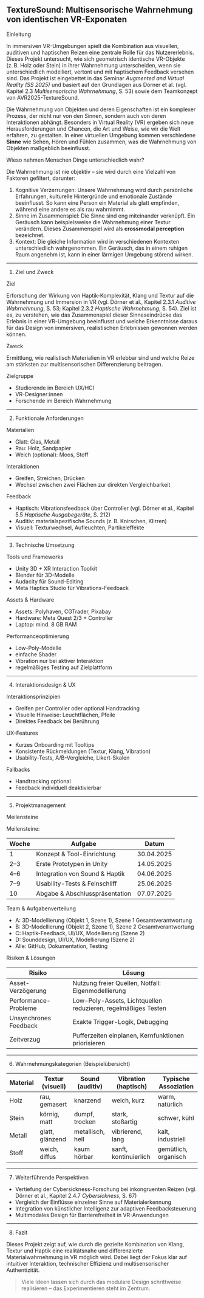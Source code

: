 TextureSound: Multisensorische Wahrnehmung von identischen VR-Exponaten
--
Einleitung

In immersiven VR-Umgebungen spielt die Kombination aus visuellen, auditiven und haptischen Reizen eine zentrale Rolle für das Nutzererlebnis. Dieses Projekt untersucht, wie sich geometrisch identische VR-Objekte (z. B. Holz oder Stein) in ihrer Wahrnehmung unterscheiden, wenn sie unterschiedlich modelliert, vertont und mit haptischem Feedback versehen sind.
Das Projekt ist eingebettet in das Seminar *Augmented and Virtual Reality (SS 2025)* und basiert auf den Grundlagen aus Dörner et al. (vgl. Kapitel 2.3 *Multisensorische Wahrnehmung*, S. 53) sowie dem Teamkonzept von AVR2025-TextureSound.

Die Wahrnehmung von Objekten und deren Eigenschaften ist ein komplexer Prozess, der nicht nur von den Sinnen, sondern auch von deren Interaktionen abhängt. Besonders in Virtual Reality (VR) ergeben sich neue Herausforderungen und Chancen, die Art und Weise, wie wir die Welt erfahren, zu gestalten. In einer virtuellen Umgebung kommen verschiedene **Sinne** wie Sehen, Hören und Fühlen zusammen, was die Wahrnehmung von Objekten maßgeblich beeinflusst.

Wieso nehmen Menschen Dinge unterschiedlich wahr?

Die Wahrnehmung ist nie objektiv – sie wird durch eine Vielzahl von Faktoren gefiltert, darunter:

1. Kognitive Verzerrungen: Unsere Wahrnehmung wird durch persönliche Erfahrungen, kulturelle Hintergründe und emotionale Zustände beeinflusst. So kann eine Person ein Material als glatt empfinden, während eine andere es als rau wahrnimmt.
2. Sinne im Zusammenspiel: Die Sinne sind eng miteinander verknüpft. Ein Geräusch kann beispielsweise die Wahrnehmung einer Textur verändern. Dieses Zusammenspiel wird als **crossmodal perception** bezeichnet.
3. Kontext: Die gleiche Information wird in verschiedenen Kontexten unterschiedlich wahrgenommen. Ein Geräusch, das in einem ruhigen Raum angenehm ist, kann in einer lärmigen Umgebung störend wirken.

---

1. Ziel und Zweck

Ziel

Erforschung der Wirkung von Haptik-Komplexität, Klang und Textur auf die Wahrnehmung und Immersion in VR (vgl. Dörner et al., Kapitel 2.3.1 *Auditive Wahrnehmung*, S. 53; Kapitel 2.3.2 *Haptische Wahrnehmung*, S. 54). Ziel ist es, zu verstehen, wie das Zusammenspiel dieser Sinneseindrücke das Erlebnis in einer VR-Umgebung beeinflusst und welche Erkenntnisse daraus für das Design von immersiven, realistischen Erlebnissen gewonnen werden können.

Zweck

Ermittlung, wie realistisch Materialien in VR erlebbar sind und welche Reize am stärksten zur multisensorischen Differenzierung beitragen.

Zielgruppe

- Studierende im Bereich UX/HCI
- VR-Designer:innen
- Forschende im Bereich Wahrnehmung

---

2. Funktionale Anforderungen

Materialien
- Glatt: Glas, Metall  
- Rau: Holz, Sandpapier  
- Weich (optional): Moos, Stoff

Interaktionen
- Greifen, Streichen, Drücken
- Wechsel zwischen zwei Flächen zur direkten Vergleichbarkeit

Feedback
- Haptisch: Vibrationsfeedback über Controller (vgl. Dörner et al., Kapitel 5.5 *Haptische Ausgabegeräte*, S. 212)  
- Auditiv: materialspezifische Sounds (z. B. Knirschen, Klirren)  
- Visuell: Texturwechsel, Aufleuchten, Partikeleffekte

---

3. Technische Umsetzung

Tools und Frameworks
- Unity 3D + XR Interaction Toolkit
- Blender für 3D-Modelle
- Audacity für Sound-Editing
- Meta Haptics Studio für Vibrations-Feedback

Assets & Hardware
- Assets: Polyhaven, CGTrader, Pixabay
- Hardware: Meta Quest 2/3 + Controller
- Laptop: mind. 8 GB RAM

Performanceoptimierung
- Low-Poly-Modelle
- einfache Shader
- Vibration nur bei aktiver Interaktion
- regelmäßiges Testing auf Zielplattform

---

4. Interaktionsdesign & UX

Interaktionsprinzipien
- Greifen per Controller oder optional Handtracking  
- Visuelle Hinweise: Leuchtflächen, Pfeile  
- Direktes Feedback bei Berührung

UX-Features
- Kurzes Onboarding mit Tooltips
- Konsistente Rückmeldungen (Textur, Klang, Vibration)  
- Usability-Tests, A/B-Vergleiche, Likert-Skalen

Fallbacks
- Handtracking optional  
- Feedback individuell deaktivierbar

---

5. Projektmanagement

Meilensteine

Meilensteine:


| Woche | Aufgabe                                | Datum     |
|-------|----------------------------------------|-----------|
| 1     | Konzept & Tool-Einrichtung             | 30.04.2025 |
| 2–3   | Erste Prototypen in Unity              | 14.05.2025 |
| 4–6   | Integration von Sound & Haptik         | 04.06.2025 |
| 7–9   | Usability-Tests & Feinschliff          | 25.06.2025 |
| 10    | Abgabe & Abschlusspräsentation         | 07.07.2025 |

Team & Aufgabenverteilung

- A: 3D-Modellierung (Objekt 1, Szene 1), Szene 1 Gesamtverantwortung  
- B: 3D-Modellierung (Objekt 2, Szene 1), Szene 2 Gesamtverantwortung  
- C: Haptik-Feedback, UI/UX, Modellierung (Szene 2)  
- D: Sounddesign, UI/UX, Modellierung (Szene 2)  
- Alle: GitHub, Dokumentation, Testing

Risiken & Lösungen

| Risiko                      | Lösung                                                      |
|----------------------------|-------------------------------------------------------------|
| Asset-Verzögerung          | Nutzung freier Quellen, Notfall: Eigenmodellierung         |
| Performance-Probleme       | Low-Poly-Assets, Lichtquellen reduzieren, regelmäßiges Testen |
| Unsynchrones Feedback      | Exakte Trigger-Logik, Debugging                             |
| Zeitverzug                 | Pufferzeiten einplanen, Kernfunktionen priorisieren         |

---

6. Wahrnehmungskategorien (Beispielübersicht)

| Material | Textur (visuell) | Sound (auditiv) | Vibration (haptisch) | Typische Assoziation     |
|----------|------------------|-----------------|-----------------------|---------------------------|
| Holz     | rau, gemasert    | knarzend        | weich, kurz           | warm, natürlich           |
| Stein    | körnig, matt     | dumpf, trocken  | stark, stoßartig      | schwer, kühl              |
| Metall   | glatt, glänzend  | metallisch, hell| vibrierend, lang      | kalt, industriell         |
| Stoff    | weich, diffus    | kaum hörbar     | sanft, kontinuierlich | gemütlich, organisch      |

---

7. Weiterführende Perspektiven

- Vertiefung der Cybersickness-Forschung bei inkongruenten Reizen (vgl. Dörner et al., Kapitel 2.4.7 *Cybersickness*, S. 67)
- Vergleich der Einflüsse einzelner Sinne auf Materialerkennung
- Integration von künstlicher Intelligenz zur adaptiven Feedbacksteuerung
- Multimodales Design für Barrierefreiheit in VR-Anwendungen

---

8. Fazit

Dieses Projekt zeigt auf, wie durch die gezielte Kombination von Klang, Textur und Haptik eine realitätsnahe und differenzierte Materialwahrnehmung in VR möglich wird. Dabei liegt der Fokus klar auf intuitiver Interaktion, technischer Effizienz und multisensorischer Authentizität.

> Viele Ideen lassen sich durch das modulare Design schrittweise realisieren – das Experimentieren steht im Zentrum.
